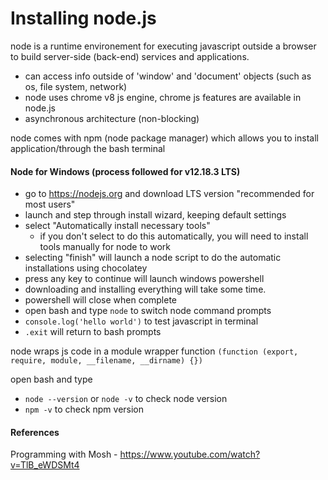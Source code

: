# Installing node.js
node is a runtime environement for executing javascript outside a browser to build server-side (back-end) services and applications.
- can access info outside of 'window' and 'document' objects (such as os, file system, network)
- node uses chrome v8 js engine, chrome js features are available in node.js
- asynchronous architecture (non-blocking)

node comes with npm (node package manager) which allows you to install application/through the bash terminal

#### Node for Windows (process followed for v12.18.3 LTS)
- go to https://nodejs.org and download LTS version "recommended for most users"
- launch and step through install wizard, keeping default settings
- select "Automatically install necessary tools"
  - if you don't select to do this automatically, you will need to install tools manually for node to work
- selecting "finish" will launch a node script to do the automatic installations using chocolatey
- press any key to continue will launch windows powershell
- downloading and installing everything will take some time.
- powershell will close when complete
- open bash and type `node` to switch node command prompts
- `console.log('hello world')` to test javascript in terminal
- `.exit` will return to bash prompts

node wraps js code in a module wrapper function
`(function (export, require, module, __filename, __dirname) {})`

open bash and type
- `node --version` or `node -v` to check node version
- `npm -v` to check npm version

#### References
Programming with Mosh - https://www.youtube.com/watch?v=TlB_eWDSMt4
